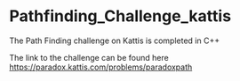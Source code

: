 # Pathfinding_Challenge_kattis
The Path Finding challenge on Kattis is completed in C++

The link to the challenge can be found here  https://paradox.kattis.com/problems/paradoxpath
